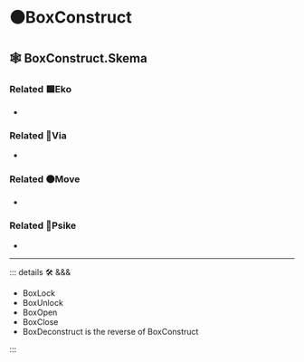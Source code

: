 # 🟠<move>BoxConstruct</move>

## 🕸 BoxConstruct.Skema

### Related 🟩<eko>Eko</eko>

-

### Related 🔻<via>Via</via>

-

### Related 🟠<move>Move</move>

-

### Related 💜<psike>Psike</psike>

-

---

<!-- =================================================== -->
<!-- =================================================== -->
<!-- =================================================== -->
<!-- =================================================== -->
<!-- =================================================== -->
::: details 🛠 <dev>&&&</dev>

- BoxLock
- BoxUnlock
- BoxOpen
- BoxClose
- BoxDeconstruct is the reverse of BoxConstruct

:::

